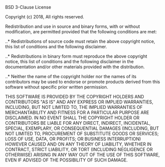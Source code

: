 

BSD 3-Clause License

Copyright (c) 2018, All rights reserved.

Redistribution and use in source and binary forms, with or without modification, are permitted provided that the following conditions are met:

..* Redistributions of source code must retain the above copyright notice, this list of conditions and the following disclaimer.

..* Redistributions in binary form must reproduce the above copyright notice, this list of conditions and the following disclaimer in the documentation and/or other materials provided with the distribution.

..* Neither the name of the copyright holder nor the names of its contributors may be used to endorse or promote products derived from this software without specific prior written permission.

THIS SOFTWARE IS PROVIDED BY THE COPYRIGHT HOLDERS AND CONTRIBUTORS "AS IS" AND ANY EXPRESS OR IMPLIED WARRANTIES, INCLUDING, BUT NOT LIMITED TO, THE IMPLIED WARRANTIES OF MERCHANTABILITY AND FITNESS FOR A PARTICULAR PURPOSE ARE DISCLAIMED. IN NO EVENT SHALL THE COPYRIGHT HOLDER OR CONTRIBUTORS BE LIABLE FOR ANY DIRECT, INDIRECT, INCIDENTAL, SPECIAL, EXEMPLARY, OR CONSEQUENTIAL DAMAGES (INCLUDING, BUT NOT LIMITED TO, PROCUREMENT OF SUBSTITUTE GOODS OR SERVICES; LOSS OF USE, DATA, OR PROFITS; OR BUSINESS INTERRUPTION) HOWEVER CAUSED AND ON ANY THEORY OF LIABILITY, WHETHER IN CONTRACT, STRICT LIABILITY, OR TORT (INCLUDING NEGLIGENCE OR OTHERWISE) ARISING IN ANY WAY OUT OF THE USE OF THIS SOFTWARE, EVEN IF ADVISED OF THE POSSIBILITY OF SUCH DAMAGE.
